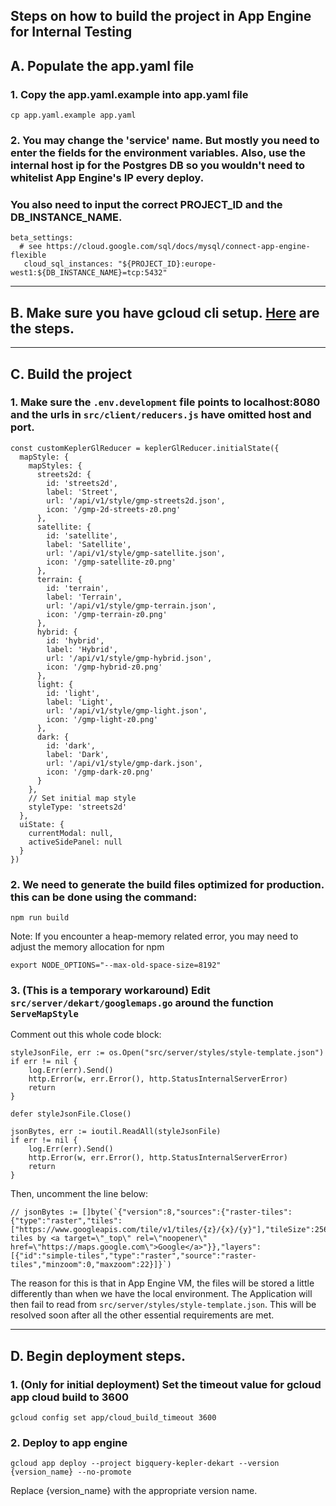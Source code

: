## Steps on how to build the project in App Engine for Internal Testing

## A. Populate the app.yaml file
### 1. Copy the app.yaml.example into app.yaml file
```
cp app.yaml.example app.yaml
```

### 2. You may change the 'service' name. But mostly you need to enter the fields for the environment variables. Also, use the internal host ip for the Postgres DB so you wouldn't need to whitelist App Engine's IP every deploy.
### You also need to input the correct PROJECT_ID and the DB_INSTANCE_NAME.
```
beta_settings:
  # see https://cloud.google.com/sql/docs/mysql/connect-app-engine-flexible
   cloud_sql_instances: "${PROJECT_ID}:europe-west1:${DB_INSTANCE_NAME}=tcp:5432"
```
---
## B. Make sure you have gcloud cli setup. [Here](https://cloud.google.com/sdk/docs/install) are the steps.
---
## C. Build the project
### 1. Make sure the `.env.development` file points to localhost:8080 and the urls in `src/client/reducers.js` have omitted host and port.
```
const customKeplerGlReducer = keplerGlReducer.initialState({
  mapStyle: {
    mapStyles: {
      streets2d: {
        id: 'streets2d',
        label: 'Street',
        url: '/api/v1/style/gmp-streets2d.json',
        icon: '/gmp-2d-streets-z0.png'
      },
      satellite: {
        id: 'satellite',
        label: 'Satellite',
        url: '/api/v1/style/gmp-satellite.json',
        icon: '/gmp-satellite-z0.png'
      },
      terrain: {
        id: 'terrain',
        label: 'Terrain',
        url: '/api/v1/style/gmp-terrain.json',
        icon: '/gmp-terrain-z0.png'
      },
      hybrid: {
        id: 'hybrid',
        label: 'Hybrid',
        url: '/api/v1/style/gmp-hybrid.json',
        icon: '/gmp-hybrid-z0.png'
      },
      light: {
        id: 'light',
        label: 'Light',
        url: '/api/v1/style/gmp-light.json',
        icon: '/gmp-light-z0.png'
      },
      dark: {
        id: 'dark',
        label: 'Dark',
        url: '/api/v1/style/gmp-dark.json',
        icon: '/gmp-dark-z0.png'
      }
    },
    // Set initial map style
    styleType: 'streets2d'
  },
  uiState: {
    currentModal: null,
    activeSidePanel: null
  }
})
```

### 2. We need to generate the build files optimized for production. this can be done using the command:
```
npm run build
```

Note: If you encounter a heap-memory related error, you may need to adjust the memory allocation for npm
```
export NODE_OPTIONS="--max-old-space-size=8192"
```

### 3. (This is a temporary workaround) Edit `src/server/dekart/googlemaps.go` around the function `ServeMapStyle`
Comment out this whole code block:
```
styleJsonFile, err := os.Open("src/server/styles/style-template.json")
if err != nil {
    log.Err(err).Send()
    http.Error(w, err.Error(), http.StatusInternalServerError)
    return
}

defer styleJsonFile.Close()

jsonBytes, err := ioutil.ReadAll(styleJsonFile)
if err != nil {
    log.Err(err).Send()
    http.Error(w, err.Error(), http.StatusInternalServerError)
    return
}
```

Then, uncomment the line below:
```
// jsonBytes := []byte(`{"version":8,"sources":{"raster-tiles":{"type":"raster","tiles":["https://www.googleapis.com/tile/v1/tiles/{z}/{x}/{y}"],"tileSize":256,"attribution":"Map tiles by <a target=\"_top\" rel=\"noopener\" href=\"https://maps.google.com\">Google</a>"}},"layers":[{"id":"simple-tiles","type":"raster","source":"raster-tiles","minzoom":0,"maxzoom":22}]}`)
```

The reason for this is that in App Engine VM, the files will be stored a little differently than when we have the local environment. The Application will then fail to read from `src/server/styles/style-template.json`. This will be resolved soon after all the other essential requirements are met.

---
## D. Begin deployment steps.
### 1. (Only for initial deployment) Set the timeout value for gcloud app cloud build to 3600
```
gcloud config set app/cloud_build_timeout 3600
```

### 2. Deploy to app engine
```
gcloud app deploy --project bigquery-kepler-dekart --version {version_name} --no-promote
```
Replace {version_name} with the appropriate version name. 
